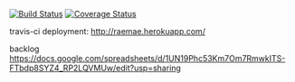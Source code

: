 [![Build Status](https://travis-ci.org/012843174/Raemae.svg?branch=master)](https://travis-ci.org/012843174/Raemae)
[![Coverage Status](https://coveralls.io/repos/github/012843174/Raemae/badge.svg?branch=master)](https://coveralls.io/github/012843174/Raemae?branch=master)

travis-ci deployment: http://raemae.herokuapp.com/

backlog https://docs.google.com/spreadsheets/d/1UN19Phc53Km7Om7RmwkITS-FTbdp8SYZ4_RP2LQVMUw/edit?usp=sharing

